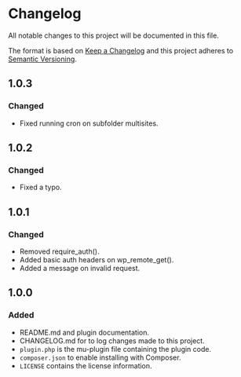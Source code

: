 # Changelog
All notable changes to this project will be documented in this file.

The format is based on [Keep a Changelog](http://keepachangelog.com/en/1.0.0/)
and this project adheres to [Semantic Versioning](http://semver.org/spec/v2.0.0.html).

## 1.0.3

### Changed

- Fixed running cron on subfolder multisites.

## 1.0.2

### Changed

- Fixed a typo.

## 1.0.1

### Changed

- Removed require_auth().
- Added basic auth headers on wp_remote_get().
- Added a message on invalid request.

## 1.0.0

### Added

- README.md and plugin documentation.
- CHANGELOG.md for to log changes made to this project.
- `plugin.php` is the mu-plugin file containing the plugin code.
- `composer.json` to enable installing with Composer.
- `LICENSE` contains the license information. 
